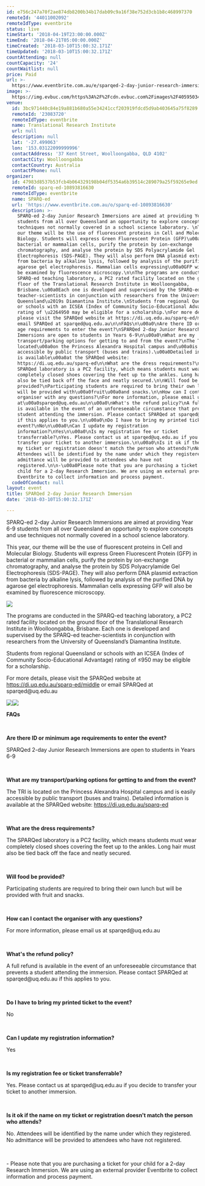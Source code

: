 ```yaml
---
id: e756c247a70f2ae874db8200b34b17dab09c9a16f38e752d3cb1b8c468997370
remoteId: '44011002092'
remoteIdType: eventbrite
status: live
timeStart: '2018-04-19T23:00:00.000Z'
timeEnd: '2018-04-21T05:00:00.000Z'
timeCreated: '2018-03-10T15:00:32.171Z'
timeUpdated: '2018-03-10T15:00:32.171Z'
countAttending: null
countCapacity: '24'
countWaitlist: null
price: Paid
url: >-
  https://www.eventbrite.com.au/e/sparqed-2-day-junior-research-immersion-tickets-44011002092?aff=ebapi
image: >-
  https://img.evbuc.com/https%3A%2F%2Fcdn.evbuc.com%2Fimages%2F40595034%2F178940202296%2F1%2Foriginal.jpg?s=4fe539986364a15ce2a85d562ffb1a01
venue:
  id: 3bc971440c84e19a881b680a55e34241ccf203919fdcd5d9ab403645a75f8289
  remoteId: '23083720'
  remoteIdType: eventbrite
  name: Translational Research Institute
  url: null
  description: null
  lat: '-27.499063'
  lon: '153.03122099999996'
  contactAddress: '37 Kent Street, Woolloongabba, QLD 4102'
  contactCity: Woolloongabba
  contactCountry: Australia
  contactPhone: null
organizer:
  id: 47983d8537b53fcb4b064329198b04df5354a6b39514c289079a25f59265e9ed
  remoteId: sparq-ed-10893816630
  remoteIdType: eventbrite
  name: SPARQ-ed
  url: 'https://www.eventbrite.com.au/o/sparq-ed-10893816630'
  description: >-
    SPARQ-ed 2-day Junior Research Immersions are aimed at providing Year 6-9
    students from all over Queensland an opportunity to explore concepts and use
    techniques not normally covered in a school science laboratory. \nThis year,
    our theme will be the use of fluorescent proteins in Cell and Molecular
    Biology. Students will express Green Fluorescent Protein (GFP)\u00a0in
    bacterial or mammalian cells, purify the protein by ion-exchange
    chromatography, and analyse the protein by SDS Polyacrylamide Gel
    Electrophoresis (SDS-PAGE). They will also perform DNA plasmid extraction
    from bacteria by alkaline lysis, followed by analysis of the purified DNA by
    agarose gel electrophoresis. Mammalian cells expressing\u00a0GFP will also
    be examined by fluorescence microscopy.\n\nThe programs are conducted in the
    SPARQ-ed teaching laboratory, a PC2 rated facility located on the ground
    floor of the Translational Research Institute in Woolloongabba,
    Brisbane.\u00a0Each one is developed and supervised by the SPARQ-ed
    teacher-scientists in conjunction with researchers from the University of
    Queensland\u2019s Diamantina Institute.\nStudents from regional Queensland
    or schools with an ICSEA (Index of Community Socio-Educational Advantage)
    rating of \u2264950 may be eligible for a scholarship.\nFor more details,
    please visit the SPARQed website at https://di.uq.edu.au/sparq-ed/middle or
    email SPARQed at sparqed@uq.edu.au\n\nFAQs\n\u00a0\nAre there ID or minimum
    age requirements to enter the event?\nSPARQed 2-day Junior Research
    Immersions are open to students in Years 6-9\n\u00a0\nWhat are my
    transport/parking options for getting to and from the event?\nThe TRI is
    located\u00a0on the Princess Alexandra Hospital campus and\u00a0is easily
    accessible by public transport (buses and trains).\u00a0Detailed information
    is available\u00a0at the SPARQed website:
    https://di.uq.edu.au/sparq-ed\n\nWhat are the dress requirements?\nThe
    SPARQed laboratory is a PC2 facility, which means students must wear
    completely closed shoes covering the feet up to the ankles. Long hair must
    also be tied back off the face and neatly secured.\n\nWill food be
    provided?\nParticipating students are required to bring their own lunch but
    will be provided with\u00a0fruit\u00a0and snacks.\n\nHow can I contact the
    organiser with any questions?\nFor more information, please email us
    at\u00a0sparqed@uq.edu.au\n\u00a0\nWhat's the refund policy?\nA full refund
    is available in the event of an unforeseeable circumstance that prevents a
    student attending the immersion. Please contact SPARQed at sparqed@uq.edu.au
    if this applies to you.\n\u00a0\nDo I have to bring my printed ticket to the
    event?\nNo\n\u00a0\nCan I update my registration
    information?\nYes\n\u00a0\nIs my registration fee or ticket
    transferrable?\nYes. Please contact us at sparqed@uq.edu.au if you decide to
    transfer your ticket to another immersion.\n\u00a0\nIs it ok if the name on
    my ticket or registration doesn't match the person who attends?\nNo.
    Attendees will be identified by the name under which they registered. No
    admittance will be provided to attendees who have not
    registered.\n\n-\u00a0Please note that you are purchasing a ticket for your
    child for a 2-day Research Immersion. We are using an external provider
    Eventbrite to collect information and process payment.
  codeOfConduct: null
layout: event
title: SPARQed 2-day Junior Research Immersion
date: '2018-03-10T15:00:32.171Z'

---
```

<P><SPAN>SPARQ-ed 2-day Junior Research Immersions are aimed at providing Year 6-9 students from all over Queensland an opportunity to explore concepts and use techniques not normally covered in a school science laboratory. </SPAN></P>
<P><SPAN>This year, our theme will be the use of fluorescent proteins in Cell and Molecular Biology. Students will express Green Fluorescent Protein (GFP) in bacterial or mammalian cells, purify the protein by ion-exchange chromatography, and analyse the protein by </SPAN><SPAN>SDS Polyacrylamide Gel Electrophoresis (SDS-PAGE)</SPAN><SPAN>. They will also perform </SPAN><SPAN>DNA plasmid extraction</SPAN><SPAN> from bacteria by alkaline lysis, followed by analysis of the purified DNA by </SPAN><SPAN>agarose gel electrophoresis</SPAN><SPAN>. Mammalian cells expressing GFP will also be examined by </SPAN><SPAN>fluorescence microscopy</SPAN><SPAN>.</SPAN></P>
<P><IMG SRC="https://cdn.evbuc.com/eventlogos/177696328/img1606crop2.jpg"></P>
<P><SPAN><SPAN>The programs are conducted in the SPARQ-ed teaching laboratory, a PC2 rated facility located on the ground floor of the Translational Research Institute in Woolloongabba, Brisbane. Each one is developed and supervised by the SPARQ-ed teacher-scientists in conjunction with researchers from the University of Queensland’s Diamantina Institute.</SPAN></SPAN></P>
<P><SPAN>Students from regional Queensland or schools with an ICSEA (Index of Community Socio-Educational Advantage) rating of </SPAN><SPAN><SPAN>≤</SPAN></SPAN><SPAN>950 may be eligible for a scholarship.</SPAN></P>
<P>For more details, please visit the SPARQed website at <SPAN><A HREF="https://di.uq.edu.au/sparq-ed/middle" TARGET="_blank" REL="noreferrer noopener nofollow noopener noreferrer nofollow">https://di.uq.edu.au/sparq-ed/middle</A></SPAN> or email SPARQed at sparqed@uq.edu.au</P>
<P><IMG SRC="https://cdn.evbuc.com/eventlogos/177696328/sparqedlogonew.jpg"><IMG SRC="https://cdn.evbuc.com/eventlogos/177696328/ezeqiuelsignaturelogo.png"></P>
<P><STRONG>FAQs</STRONG></P>
<P> </P>
<P><STRONG>Are there ID or minimum age requirements to enter the event?</STRONG></P>
<P>SPARQed 2-day Junior Research Immersions are open to students in Years 6-9</P>
<P> </P>
<P><STRONG>What are my transport/parking options for getting to and from the event?</STRONG></P>
<P>The TRI is located on the Princess Alexandra Hospital campus and is easily accessible by public transport (buses and trains). Detailed information is available at the SPARQed website: <A HREF="https://di.uq.edu.au/sparq-ed" TARGET="_blank" REL="noreferrer noopener nofollow noopener noreferrer nofollow">https://di.uq.edu.au/sparq-ed</A></P>
<P><BR></P>
<P><STRONG>What are the dress requirements?</STRONG></P>
<P><STRONG></STRONG>The SPARQed laboratory is a PC2 facility, which means students must wear completely closed shoes covering the feet up to the ankles. Long hair must also be tied back off the face and neatly secured.</P>
<P><BR></P>
<P><STRONG>Will food be provided?</STRONG></P>
<P><SPAN>Participating students are required to bring their own lunch but will be provided with fruit and snacks.</SPAN></P>
<P><BR></P>
<P><STRONG>How can I contact the organiser with any questions?</STRONG></P>
<P>For more information, please email us at sparqed@uq.edu.au</P>
<P> </P>
<P><STRONG>What's the refund policy?</STRONG></P>
<P>A full refund is available in the event of an unforeseeable circumstance that prevents a student attending the immersion. Please contact SPARQed at sparqed@uq.edu.au if this applies to you.</P>
<P> </P>
<P><STRONG>Do I have to bring my printed ticket to the event?</STRONG></P>
<P>No</P>
<P> </P>
<P><STRONG>Can I update my registration information?</STRONG></P>
<P>Yes</P>
<P> </P>
<P><STRONG>Is my registration fee or ticket transferrable?</STRONG></P>
<P>Yes. Please contact us at sparqed@uq.edu.au if you decide to transfer your ticket to another immersion.</P>
<P> </P>
<P><STRONG>Is it ok if the name on my ticket or registration doesn't match the person who attends?</STRONG></P>
<P>No. Attendees will be identified by the name under which they registered. No admittance will be provided to attendees who have not registered.</P>
<P><BR></P>
<P CLASS="MsoNormal"><SPAN>- </SPAN>Please note that you are purchasing a ticket for your child for a 2-day Research Immersion. We are using an external provider Eventbrite to collect information and process payment. </P>
